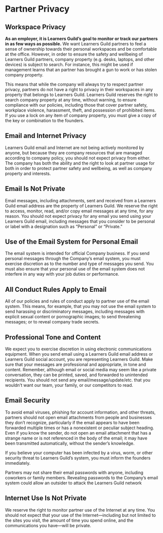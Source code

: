# Partner Privacy

## Workspace Privacy

**As an employer, it is Learners Guild’s goal to monitor or track our partners in as few ways as possible.** We want Learners Guild partners to feel a sense of ownership towards their personal workspaces and be comfortable at the office. However, in order to ensure the safety and wellbeing of Learners Guild partners, company property (e.g. desks, laptops, and other devices) is subject to search. For instance, this might be used if management learns that an partner has brought a gun to work or has stolen company property.

This means that while the company will always try to respect partner privacy, partners do not have a right to privacy in their workspaces in any property that belongs to Learners Guild. Learners Guild reserves the right to search company property at any time, without warning, to ensure compliance with our policies, including those that cover partner safety, workplace violence, harassment, theft, and possession of prohibited items. If you use a lock on any item of company property, you must give a copy of the key or combination to the founders.

## Email and Internet Privacy

Learners Guild email and Internet are not being actively monitored by anyone, but because they are company resources that are managed according to company policy, you should not expect privacy from either. The company has both the ability and the right to look at partner usage for both in order to protect partner safety and wellbeing, as well as company property and interests.

## Email Is Not Private

Email messages, including attachments, sent and received from a Learners Guild email address are the property of Learners Guild. We reserve the right to access, monitor, read, and/or copy email messages at any time, for any reason. You should not expect privacy for any email you send using your Learners Guild email, including messages that you consider to be personal or label with a designation such as “Personal” or “Private.”

## Use of the Email System for Personal Email

The email system is intended for official Company business. If you send personal messages through the Company’s email system, you must exercise discretion as to the number and type of messages you send. You must also ensure that your personal use of the email system does not interfere in any way with your job duties or performance.

## All Conduct Rules Apply to Email

All of our policies and rules of conduct apply to partner use of the email system. This means, for example, that you may not use the email system to send harassing or discriminatory messages, including messages with explicit sexual content or pornographic images; to send threatening messages; or to reveal company trade secrets.

## Professional Tone and Content

We expect you to exercise discretion in using electronic communications equipment. When you send email using a Learners Guild email address or Learners Guild social account, you are representing Learners Guild. Make sure that your messages are professional and appropriate, in tone and content. Remember, although email or social media may seem like a private conversation, they can be printed, saved, and forwarded to unintended recipients. You should not send any email/message/update/etc. that you wouldn’t want our team, your family, or our competitors to read.

## Email Security

To avoid email viruses, phishing for account information, and other threats, partners should not open email attachments from people and businesses they don’t recognize, particularly if the email appears to have been forwarded multiple times or has a nonexistent or peculiar subject heading. Even if you know the sender, do not open an email attachment that has a strange name or is not referenced in the body of the email; it may have been transmitted automatically, without the sender’s knowledge.

If you believe your computer has been infected by a virus, worm, or other security threat to Learners Guild’s system, you must inform the founders immediately.

Partners may not share their email passwords with anyone, including coworkers or family members. Revealing passwords to the Company’s email system could allow an outsider to attack the Learners Guild network

## Internet Use Is Not Private

We reserve the right to monitor partner use of the Internet at any time. You should not expect that your use of the Internet—including but not limited to the sites you visit, the amount of time you spend online, and the communications you have—will be private.
